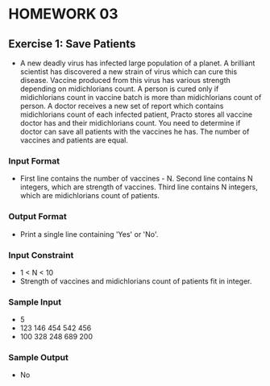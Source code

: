 # HOMEWORK 03

## Exercise 1: Save Patients
* A new deadly virus has infected large population of a planet. A brilliant scientist has discovered a new strain of virus which can cure this disease. Vaccine produced from this virus has various strength depending on midichlorians count. A person is cured only if midichlorians count in vaccine batch is more than midichlorians count of person. A doctor receives a new set of report which contains midichlorians count of each infected patient, Practo stores all vaccine doctor has and their midichlorians count. You need to determine if doctor can save all patients with the vaccines he has. The number of vaccines and patients are equal.

### Input Format
* First line contains the number of vaccines - N. Second line contains N integers, which are strength of vaccines. Third line contains N integers, which are midichlorians count of patients.

### Output Format
* Print a single line containing 'Yes' or 'No'.

### Input Constraint
* 1 < N < 10
* Strength of vaccines and midichlorians count of patients fit in integer.

### Sample Input
* 5
* 123 146 454 542 456
* 100 328 248 689 200

### Sample Output
* No
